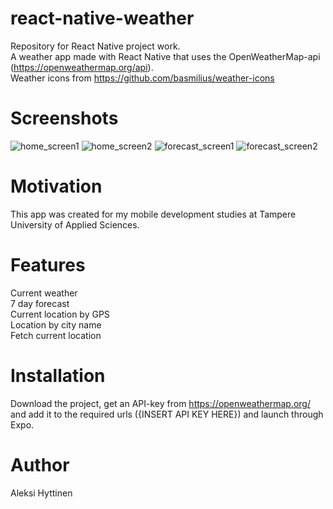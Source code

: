 # react-native-weather
Repository for React Native project work.  
A weather app made with React Native that uses the OpenWeatherMap-api (https://openweathermap.org/api).  
Weather icons from https://github.com/basmilius/weather-icons

# Screenshots
![home_screen1](/screenshots/home_screen1.PNG)
![home_screen2](/screenshots/home_screen2.PNG)
![forecast_screen1](/screenshots/forecast1.PNG)
![forecast_screen2](/screenshots/forecast2.PNG)

# Motivation
This app was created for my mobile development studies at Tampere University of Applied Sciences.

# Features
Current weather  
7 day forecast  
Current location by GPS  
Location by city name  
Fetch current location

# Installation
Download the project, get an API-key from https://openweathermap.org/ and add it to the required urls ({INSERT API KEY HERE}) and launch through Expo.

# Author
Aleksi Hyttinen
